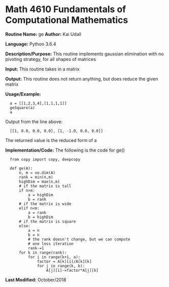# Math 4610 Fundamentals of Computational Mathematics

**Routine Name:**           ge
**Author:** Kai Udall

**Language:** Python 3.6.4

**Description/Purpose:** This routine implements gaussian elimination with no pivoting strategy, for all shapes of matrices

**Input:** This routine takes in a matrix

**Output:** This routine does not return anything, but does reduce the given matrix

**Usage/Example:**

      a = [[1,2,3,4],[1,1,1,1]]
      geSquare(a)
      a

Output from the line above:

      [[1, 0.0, 0.0, 0.0], [1, -1.0, 0.0, 0.0]]

The returned value is the reduced form of a

**Implementation/Code:** The following is the code for ge()

      from copy import copy, deepcopy
      
      def ge(A):
          n, m = vo.dim(A)
          rank = min(n,m)
          highDim = max(n,m)
          # if the matrix is tall
          if n>m:
              a = highDim
              b = rank
          # if the matrix is wide
          elif n<m:
              a = rank
              b = highDim
          # if the matrix is square
          else:
              a = n
              b = n
              # the rank doesn't change, but we can compute
              # one less iteration
              rank-=1
          for k in range(rank):
              for i in range(k+1, a):
                  factor = A[k][i]/A[k][k]
                  for j in range(k, b):
                      A[j][i]-=factor*A[j][k]
      
      
**Last Modified:** October/2018
